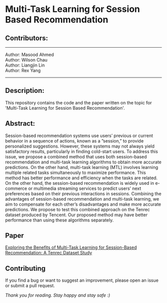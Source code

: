 # Multi-Task Learning for Session Based Recommendation

## Contributors:
---
Author: Masood Ahmed <br>
Author: Wilson Chau <br>
Author: Liangjin Lin <br>
Author: Rex Yang <br>

---

## Description:

This repository contains the code and the paper written on the topic for 'Multi-Task Learning for Session Based Recommendation'.

## Abstract:

Session-based recommendation systems use users’ previous or current behavior in a sequence of actions, known as a
”session,” to provide personalized suggestions. However, these systems may not always yield satisfactory results, particularly in finding
cold-start users. To address this issue, we propose a combined method that uses both session-based recommendation and multi-task
learning algorithms to obtain more accurate predictions. On the other hand, multi-task learning (MTL) involves learning multiple related
tasks simultaneously to maximize performance. This method has better performance and efficiency when the tasks are related. On the
other hand, the session-based recommendation is widely used in e-commerce or multimedia streaming services to predict users’ next
preferences based on their previous interactions in sessions. Combining the advantages of session-based recommendation and
multi-task learning, we aim to compensate for each other’s disadvantages and make more accurate predictions. We propose to test this
combined approach on the Tenrec dataset produced by Tencent. Our proposed method may have better performance than using these
algorithms separately.

## Paper

[Exploring the Benefits of Multi-Task Learning for
Session-Based Recommendation: A Tenrec
Dataset Study](Exploring_the_Benefits_of_MultiTask_Learning_for_Session_Based_Recommendation.pdf)
## Contributing

If you find a bug or want to suggest an improvement, please open an issue or submit a pull request.

*Thank you for reading. Stay happy and stay safe :)*
